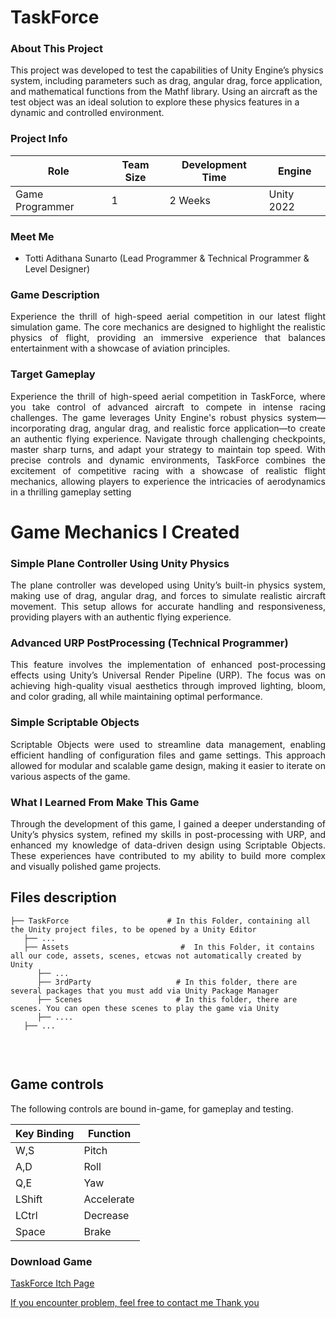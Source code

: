 <h1>TaskForce</h1>

<h3>About This Project</h3>
This project was developed to test the capabilities of Unity Engine’s physics system, including parameters such as drag, angular drag, force application, and mathematical functions from the Mathf library. Using an aircraft as the test object was an ideal solution to explore these physics features in a dynamic and controlled environment.

<h3>Project Info</h3>

| **Role** | **Team Size** | **Development Time** | **Engine** |
|----------|---------------|---------------------|------------|
| Game Programmer | 1 | 2 Weeks | Unity 2022 |

<h3>Meet Me</h3>

- Totti Adithana Sunarto (Lead Programmer & Technical Programmer & Level Designer)

<h3>Game Description</h3>
<p align="justify">Experience the thrill of high-speed aerial competition in our latest flight simulation game. The core mechanics are designed to highlight the realistic physics of flight, providing an immersive experience that balances entertainment with a showcase of aviation principles.
</p>

<h3>Target Gameplay</h3>
<p align="justify">Experience the thrill of high-speed aerial competition in TaskForce, where you take control of advanced aircraft to compete in intense racing challenges. The game leverages Unity Engine's robust physics system—incorporating drag, angular drag, and realistic force application—to create an authentic flying experience. Navigate through challenging checkpoints, master sharp turns, and adapt your strategy to maintain top speed. With precise controls and dynamic environments, TaskForce combines the excitement of competitive racing with a showcase of realistic flight mechanics, allowing players to experience the intricacies of aerodynamics in a thrilling gameplay setting</p>

# Game Mechanics I Created

<h3>Simple Plane Controller Using Unity Physics</h3>
<p align="justify">The plane controller was developed using Unity’s built-in physics system, making use of drag, angular drag, and forces to simulate realistic aircraft movement. This setup allows for accurate handling and responsiveness, providing players with an authentic flying experience.</p>

<h3>Advanced URP PostProcessing (Technical Programmer)</h3>
<p align="justify">This feature involves the implementation of enhanced post-processing effects using Unity’s Universal Render Pipeline (URP). The focus was on achieving high-quality visual aesthetics through improved lighting, bloom, and color grading, all while maintaining optimal performance.</p>

<h3>Simple Scriptable Objects</h3>
<p align="justify">Scriptable Objects were used to streamline data management, enabling efficient handling of configuration files and game settings. This approach allowed for modular and scalable game design, making it easier to iterate on various aspects of the game.</p>

<h3>What I Learned From Make This Game</h3>
<p align="justify">Through the development of this game, I gained a deeper understanding of Unity’s physics system, refined my skills in post-processing with URP, and enhanced my knowledge of data-driven design using Scriptable Objects. These experiences have contributed to my ability to build more complex and visually polished game projects.</p>

## Files description

```
├── TaskForce                      # In this Folder, containing all the Unity project files, to be opened by a Unity Editor
   ├── ...
   ├── Assets                         #  In this Folder, it contains all our code, assets, scenes, etcwas not automatically created by Unity
      ├── ...
      ├── 3rdParty                   # In this folder, there are several packages that you must add via Unity Package Manager
      ├── Scenes                     # In this folder, there are scenes. You can open these scenes to play the game via Unity
      ├── ....
   ├── ...
      
```
<br>

## Game controls

The following controls are bound in-game, for gameplay and testing.

| Key Binding       | Function          |
| ----------------- | ----------------- |
| W,S           | Pitch|
| A,D           | Roll |
| Q,E           | Yaw |
| LShift           | Accelerate |
| LCtrl           | Decrease |
| Space          | Brake |

<h3>Download Game</h3>
<p width="500px" align="left"><a href="https://tottadits.itch.io/taskforce">TaskForce Itch Page</p>

If you encounter problem, feel free to contact me
Thank you
